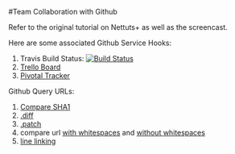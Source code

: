 #Team Collaboration with Github

Refer to the original tutorial on Nettuts+ as well as the screencast.

Here are some associated Github Service Hooks:

1. Travis Build Status: [![Build Status](https://travis-ci.org/NETTUTS/team-collaboration-github.png)](https://travis-ci.org/NETTUTS/team-collaboration-github)
2. [Trello Board](https://trello.com/board/nettuts-team/511457e89bc4f756710082fb)
3. [Pivotal Tracker](https://www.pivotaltracker.com/projects/751089)

Github Query URLs:

1. [Compare SHA1](https://github.com/NETTUTS/team-collaboration-github/compare/4ba0bec2f873f2a0da0cf4ffa89253365077a24e...0972a977680f6e136f9bf3d1983207fc8698f47a)
2. [.diff](https://github.com/NETTUTS/team-collaboration-github/compare/4ba0bec2f873f2a0da0cf4ffa89253365077a24e...0972a977680f6e136f9bf3d1983207fc8698f47a.diff)
3. [.patch](https://github.com/NETTUTS/team-collaboration-github/compare/4ba0bec2f873f2a0da0cf4ffa89253365077a24e...0972a977680f6e136f9bf3d1983207fc8698f47a.patch)
4. compare url [with whitespaces](https://github.com/NETTUTS/team-collaboration-github/compare/e03cf4edefed319f7a8ebb8e1422088ab555252a...5bd7214fa15715afe7be8bccaa4959b3fcd70ff9) and [without whitespaces](https://github.com/NETTUTS/team-collaboration-github/compare/e03cf4edefed319f7a8ebb8e1422088ab555252a...5bd7214fa15715afe7be8bccaa4959b3fcd70ff9?w=1)
5. [line linking](https://github.com/NETTUTS/team-collaboration-github/blob/master/.travis.yml#L4)
